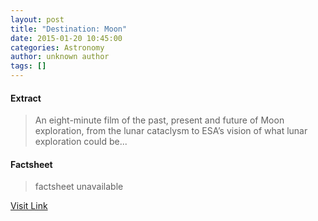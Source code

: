 ```yaml
---
layout: post
title: "Destination: Moon"
date: 2015-01-20 10:45:00
categories: Astronomy
author: unknown author
tags: []
---
```



#### Extract
>An eight-minute film of the past, present and future of Moon exploration, from the lunar cataclysm to ESA’s vision of what lunar exploration could be...

#### Factsheet
>factsheet unavailable

[Visit Link](http://www.esa.int/ESA_Multimedia/Videos/2015/01/Destination_Moon)


